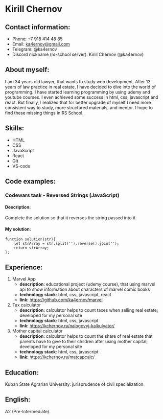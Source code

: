 # Kirill Chernov
  
## Contact information:
* Phone: +7 918 414 48 85
* Email: ka4ernov@gmail.com
* Telegram: @ka4ernov
* Discord nickname (rs-school server): Kirill Chernov (@ka4ernov)
  
## About myself:
I am 34 years old lawyer, that wants to study web development. After 12 years of law practice in real estate, I have decided to dive into the world of programming. I have started learning programming by using udemy and youtube courses. I even achieved some success in html, css, javascript and react. But finally, I realized that for better upgrade of myself I need more consistent way to study, more structured materials, and mentor. I hope to find these missing things in RS School.
  
## Skills:
* HTML
* CSS
* JavaScript
* React
* Git
* VS-code
  
## Code examples:
### Codewars task - Reversed Strings (JavaScript)
#### Description: 
Complete the solution so that it reverses the string passed into it.
#### My solution:
```
function solution(str){
    let strArray = str.split('').reverse().join('');
    return strArray;
};
```
  
## Experience:
  
1. Marvel App
    * **description**: educational project (udemy course), that using marvel api to show information about characters of marvel comic books
    * **technology stack**: html, css, javascript, react
    * **link**: https://github.com/ka4ernov/marvel
2. Tax calculator
    * **description**: calculator helps to count taxes when selling real estate; developed for my personal site
    * **technology stack**: html, css, javascript
    * **link**: https://kchernov.ru/nalogovyj-kalkulyator/
3. Mother capital calculator
    * **description**: calculator helps to count the share of real estate that parents have to give to their children after using mother capital; developed for my personal site
    * **technology stack**: html, css, javascript
    * **link**: https://kchernov.ru/matcapcalc/
  
## Education:
Kuban State Agrarian University: jurisprudence of civil specialization
  
## English:
A2 (Pre-Intermediate)